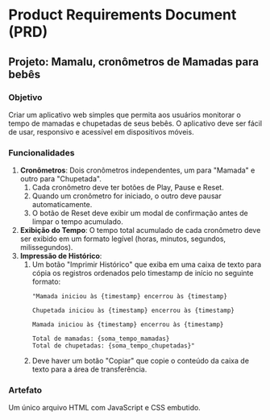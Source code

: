 # Product Requirements Document (PRD)

## Projeto: Mamalu, cronômetros de Mamadas para bebês

### Objetivo

Criar um aplicativo web simples que permita aos usuários monitorar o tempo de mamadas e chupetadas de seus bebês. O aplicativo deve ser fácil de usar, responsivo e acessível em dispositivos móveis.

### Funcionalidades

1. **Cronômetros**: Dois cronômetros independentes, um para "Mamada" e outro para "Chupetada".
    1. Cada cronômetro deve ter botões de Play, Pause e Reset.
    1. Quando um cronômetro for iniciado, o outro deve pausar automaticamente.
    1. O botão de Reset deve exibir um modal de confirmação antes de limpar o tempo acumulado.
2. **Exibição do Tempo**: O tempo total acumulado de cada cronômetro deve ser exibido em um formato legível (horas, minutos, segundos, milissegundos).
3. **Impressão de Histórico**:
    1. Um botão "Imprimir Histórico" que exiba em uma caixa de texto para cópia os registros ordenados pelo timestamp de início no seguinte formato:
        ``` text
        "Mamada iniciou às {timestamp} encerrou às {timestamp}

        Chupetada iniciou às {timestamp} encerrou às {timestamp}

        Mamada iniciou às {timestamp} encerrou às {timestamp}

        Total de mamadas: {soma_tempo_mamadas}
        Total de chupetadas: {soma_tempo_chupetadas}"
        ```
    1. Deve haver um botão "Copiar" que copie o conteúdo da caixa de texto para a área de transferência.

### Artefato

Um único arquivo HTML com JavaScript e CSS embutido.
